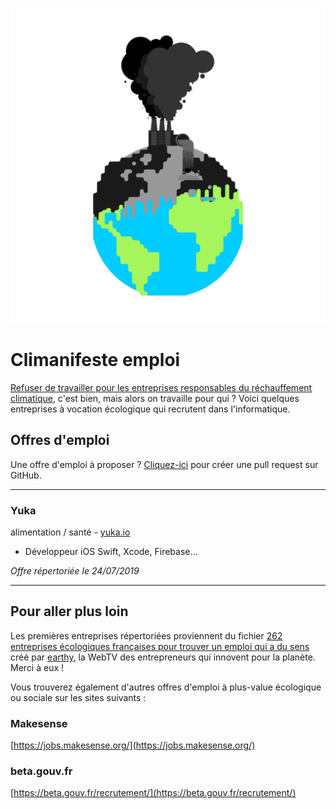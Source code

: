 ![Climanifeste logo](/images/logo-transparent.png)

# Climanifeste emploi

[Refuser de travailler pour les entreprises responsables du réchauffement climatique](https://www.climanifeste.net), c'est bien, mais alors on travaille pour qui ? Voici quelques entreprises à vocation écologique qui recrutent dans l'informatique.

## Offres d'emploi

Une offre d'emploi à proposer ? [Cliquez-ici](https://github.com/climanifeste/emploi/edit/master/README.md) pour créer une pull request sur GitHub. 

---

### Yuka
alimentation / santé - [yuka.io](https://yuka.io/)

* Développeur iOS Swift, Xcode, Firebase...

*Offre répertoriée le 24/07/2019*

---


## Pour aller plus loin

Les premières entreprises répertoriées proviennent du fichier [262 entreprises écologiques françaises pour trouver un emploi qui a du sens](https://www.earthy.fr/blog/262-entreprises-ecologiques-francaises-pour-trouver-un-emploi-qui-a-du-sens) créé par [earthy](https://www.earthy.fr/), la WebTV des entrepreneurs qui innovent pour la planète. Merci à eux !

Vous trouverez également d'autres offres d'emploi à plus-value écologique ou sociale sur les sites suivants :

### Makesense

[https://jobs.makesense.org/](https://jobs.makesense.org/)

### beta.gouv.fr

[https://beta.gouv.fr/recrutement/](https://beta.gouv.fr/recrutement/)

